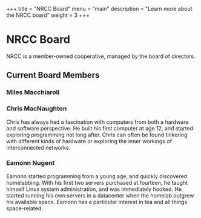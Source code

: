+++
title = "NRCC Board"
menu = "main"
description = "Learn more about the NRCC board"
weight = 3
+++

# NRCC Board

NRCC is a member-owned cooperative, managed by the board of directors.

## Current Board Members

### Miles Macchiaroli

### Chris MacNaughton

Chris has always had a fascination with computers from both a hardware and software perspective. He built his first computer at age 12, and started exploring programming not long after. Chris can often be found tinkering with different kinds of hardware or exploring the inner workings of interconnected networks.

### Eamonn Nugent

Eamonn started programming from a young age, and quickly discovered homelabbing. With his first two servers purchased at fourteen, he taught himself Linux system administration, and was immediately hooked. He started running his own servers in a datacenter when the homelab outgrew his available space. Eamonn has a particular interest in tea and all things space-related.